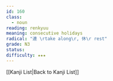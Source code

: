 ```yaml
---
id: 160
class:
  - noun
reading: renkyuu
meaning: consecutive holidays
radical: "連 \rtake along\r, 休\r rest"
grade: N3
status:
difficulty: ★★★
---
```

[[Kanji List|Back to Kanji List]]